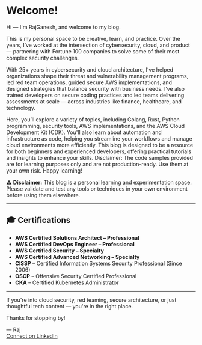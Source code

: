 # Welcome!

Hi — I'm RajGanesh, and welcome to my blog.

This is my personal space to be creative, learn, and practice. Over the years, I’ve worked at the intersection of cybersecurity, cloud, and product — partnering with Fortune 100 companies to solve some of their most complex security challenges.

With 25+ years in cybersecurity and cloud architecture, I’ve helped organizations shape their threat and vulnerability management programs, led red team operations, guided secure AWS implementations, and designed strategies that balance security with business needs. I’ve also trained developers on secure coding practices and led teams delivering assessments at scale — across industries like finance, healthcare, and technology.

Here, you’ll explore a variety of topics, including Golang, Rust, Python programming, security tools, AWS implementations, and the AWS Cloud Development Kit (CDK). You'll also learn about automation and infrastructure as code, helping you streamline your workflows and manage cloud environments more efficiently.
This blog is designed to be a resource for both beginners and experienced developers, offering practical tutorials and insights to enhance your skills.
Disclaimer: The code samples provided are for learning purposes only and are not production-ready. Use them at your own risk.
Happy learning!

⚠️ **Disclaimer:** This blog is a personal learning and experimentation space. Please validate and test any tools or techniques in your own environment before using them elsewhere.

---

## 🎓 Certifications

- **AWS Certified Solutions Architect – Professional**
- **AWS Certified DevOps Engineer – Professional**
- **AWS Certified Security – Specialty**
- **AWS Certified Advanced Networking – Specialty**
- **CISSP** – Certified Information Systems Security Professional (Since 2006)
- **OSCP** – Offensive Security Certified Professional
- **CKA** – Certified Kubernetes Administrator

---

If you're into cloud security, red teaming, secure architecture, or just thoughtful tech content — you're in the right place.

Thanks for stopping by!

— Raj  
[Connect on LinkedIn](https://www.linkedin.com/in/rajganeshp/)
